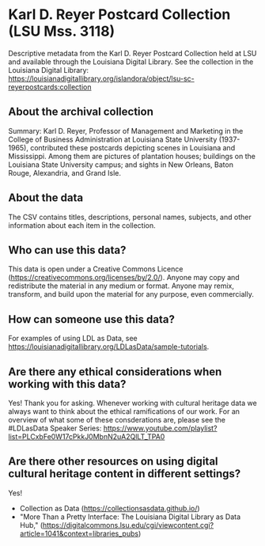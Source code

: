 # Karl D. Reyer Postcard Collection (LSU Mss. 3118)
Descriptive metadata from the Karl D. Reyer Postcard Collection held at LSU and available through the Louisiana Digital Library. See the collection in the Louisiana Digital Library: https://louisianadigitallibrary.org/islandora/object/lsu-sc-reyerpostcards:collection

## About the archival collection
Summary: Karl D. Reyer, Professor of Management and Marketing in the College of Business Administration at Louisiana State University (1937-1965), contributed these postcards depicting scenes in Louisiana and Mississippi. Among them are pictures of plantation houses; buildings on the Louisiana State University campus; and sights in New Orleans, Baton Rouge, Alexandria, and Grand Isle.

## About the data 
The CSV contains titles, descriptions, personal names, subjects, and other information about each item in the collection. 

## Who can use this data? 
This data is open under a Creative Commons Licence (https://creativecommons.org/licenses/by/2.0/). Anyone may copy and redistribute the material in any medium or format. Anyone may remix, transform, and build upon the material for any purpose, even commercially.

## How can someone use this data?
For examples of using LDL as Data, see https://louisianadigitallibrary.org/LDLasData/sample-tutorials.

## Are there any ethical considerations when working with this data?
Yes! Thank you for asking. Whenever working with cultural heritage data we always want to think about the ethical ramifications of our work. For an overview of what some of these consderations are, please see the #LDLasData Speaker Series: https://www.youtube.com/playlist?list=PLCxbFe0W17cPkkJ0MbnN2uA2QlLT_TPA0

## Are there other resources on using digital cultural heritage content in different settings?
Yes!  
- Collection as Data (https://collectionsasdata.github.io/) 
- "More Than a Pretty Interface: The Louisiana Digital Library as Data Hub," (https://digitalcommons.lsu.edu/cgi/viewcontent.cgi?article=1041&context=libraries_pubs) 
